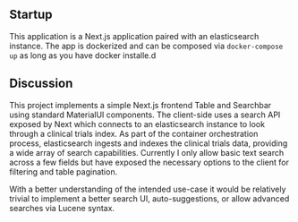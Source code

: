 ## Startup

This application is a Next.js application paired with an elasticsearch instance. The app is dockerized and can be composed via `docker-compose up` as long as you have docker installe.d

## Discussion

This project implements a simple Next.js frontend Table and Searchbar using standard MaterialUI components. The client-side uses a search API exposed by Next which connects to an elasticsearch instance to look through a clinical trials index. As part of the container orchestration process, elasticsearch ingests and indexes the clinical trials data, providing a wide array of search capabilities. Currently I only allow basic text search across a few fields but have exposed the necessary options to the client for filtering and table pagination.

With a better understanding of the intended use-case it would be relatively trivial to implement a better search UI, auto-suggestions, or allow advanced searches via Lucene syntax.
